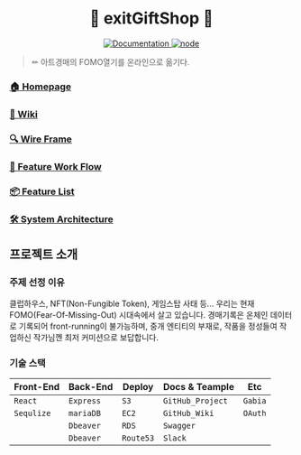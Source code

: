 <h1 align="center">🎁 exitGiftShop 🎁</h1>
<p align="center">
  <a href="https://github.com/connect-foundation/2019-16/wiki" target="_blank">
    <img alt="Documentation" src="https://img.shields.io/badge/documentation-yes-brightgreen.svg" />
  </a>
  <a href="https://github.com/connect-foundation/2019-16/wiki" target="_blank">
    <img alt="node" src="https://img.shields.io/badge/node-14.16.0-brightgreen" />
  </a>
</p>


> ✏ 아트경매의 FOMO열기를 온라인으로 옮기다.

### [🏠 Homepage](https://exitgift.shop)

### [📖 Wiki](https://github.com/codestates/exitGiftShop-client/wiki)

### [:mag: Wire Frame](https://github.com/codestates/exitGiftShop-client/wiki/Wire-Frame)

### [🌈  Feature Work Flow](https://github.com/codestates/exitGiftShop-client/wiki/Work-Flow)

### [:package: Feature List](https://github.com/codestates/exitGiftShop-client/wiki/Feature-List)

### [:hammer_and_wrench: System Architecture](https://github.com/codestates/exitGiftShop-client/wiki/System-Architecture)

## 프로젝트 소개

### 주제 선정 이유

클럽하우스, NFT(Non-Fungible Token), 게임스탑 사태 등...
우리는 현재 FOMO(Fear-Of-Missing-Out) 시대속에서 살고 있습니다.
경매기록은 온체인 데이터로 기록되어 front-running이 불가능하며,
중개 엔티티의 부재로, 작품을 정성들여 작업하신 작가님껜 최저 커미션으로 보답합니다.

### 기술 스택

| Front-End        | Back-End  | Deploy       | Docs & Teample  | Etc      |
| ---------------- | --------- | ------------ | --------------- | -------- |
| `React`          | `Express` | `S3`         | `GitHub_Project`| `Gabia`  |
| `Sequlize`       | `mariaDB` | `EC2`        | `GitHub_Wiki`   | `OAuth`  |
|                  | `Dbeaver` | `RDS`        | `Swagger`       |          |
|                  | `Dbeaver` | `Route53`    | `Slack`         |          |
